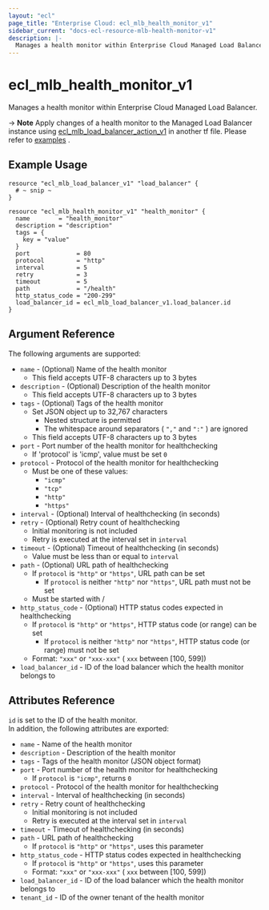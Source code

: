 ```yaml
---
layout: "ecl"
page_title: "Enterprise Cloud: ecl_mlb_health_monitor_v1"
sidebar_current: "docs-ecl-resource-mlb-health-monitor-v1"
description: |-
  Manages a health monitor within Enterprise Cloud Managed Load Balancer.
---
```


# ecl\_mlb\_health\_monitor\_v1

Manages a health monitor within Enterprise Cloud Managed Load Balancer.

-> **Note** Apply changes of a health monitor to the Managed Load Balancer instance using [ecl_mlb_load_balancer_action_v1](./mlb_load_balancer_action_v1) in another tf file. Please refer to [examples](https://github.com/nttcom/terraform-provider-ecl/tree/master/examples/managed-load-balancer) .

## Example Usage

```hcl
resource "ecl_mlb_load_balancer_v1" "load_balancer" {
  # ~ snip ~
}

resource "ecl_mlb_health_monitor_v1" "health_monitor" {
  name        = "health_monitor"
  description = "description"
  tags = {
    key = "value"
  }
  port             = 80
  protocol         = "http"
  interval         = 5
  retry            = 3
  timeout          = 5
  path             = "/health"
  http_status_code = "200-299"
  load_balancer_id = ecl_mlb_load_balancer_v1.load_balancer.id
}
```

## Argument Reference

The following arguments are supported:

* `name` - (Optional) Name of the health monitor
    * This field accepts UTF-8 characters up to 3 bytes
* `description` - (Optional) Description of the health monitor
    * This field accepts UTF-8 characters up to 3 bytes
* `tags` - (Optional) Tags of the health monitor
    * Set JSON object up to 32,767 characters
        * Nested structure is permitted
        * The whitespace around separators ( `","` and `":"` ) are ignored
    * This field accepts UTF-8 characters up to 3 bytes
* `port` - Port number of the health monitor for healthchecking
    * If 'protocol' is 'icmp', value must be set `0`
* `protocol` - Protocol of the health monitor for healthchecking
    * Must be one of these values:
        * `"icmp"`
        * `"tcp"`
        * `"http"`
        * `"https"`
* `interval` - (Optional) Interval of healthchecking (in seconds)
* `retry` - (Optional) Retry count of healthchecking
    * Initial monitoring is not included
    * Retry is executed at the interval set in `interval`
* `timeout` - (Optional) Timeout of healthchecking (in seconds)
    * Value must be less than or equal to `interval`
* `path` - (Optional) URL path of healthchecking
    * If `protocol` is `"http"` or `"https"`, URL path can be set
        * If `protocol` is neither `"http"` nor `"https"`, URL path must not be set
    * Must be started with /
* `http_status_code` - (Optional) HTTP status codes expected in healthchecking
    * If `protocol` is `"http"` or `"https"`, HTTP status code (or range) can be set
        * If `protocol` is neither `"http"` nor `"https"`, HTTP status code (or range) must not be set
    * Format: `"xxx"` or `"xxx-xxx"` ( `xxx` between [100, 599])
* `load_balancer_id` - ID of the load balancer which the health monitor belongs to

## Attributes Reference

`id` is set to the ID of the health monitor.<br>
In addition, the following attributes are exported:

* `name` - Name of the health monitor
* `description` - Description of the health monitor
* `tags` - Tags of the health monitor (JSON object format)
* `port` - Port number of the health monitor for healthchecking
    * If `protocol` is `"icmp"`, returns `0`
* `protocol` - Protocol of the health monitor for healthchecking
* `interval` - Interval of healthchecking (in seconds)
* `retry` - Retry count of healthchecking
    * Initial monitoring is not included
    * Retry is executed at the interval set in `interval`
* `timeout` - Timeout of healthchecking (in seconds)
* `path` - URL path of healthchecking
    * If `protocol` is `"http"` or `"https"`, uses this parameter
* `http_status_code` - HTTP status codes expected in healthchecking
    * If `protocol` is `"http"` or `"https"`, uses this parameter
    * Format: `"xxx"` or `"xxx-xxx"` ( `xxx` between [100, 599])
* `load_balancer_id` - ID of the load balancer which the health monitor belongs to
* `tenant_id` - ID of the owner tenant of the health monitor
